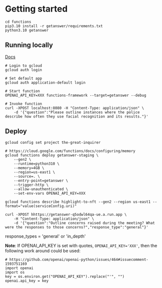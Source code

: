 # Getting started

```
cd functions
pip3.10 install -r getanswer/requirements.txt
python3.10 getanswer
```

## Running locally
[Docs](https://cloud.google.com/functions/docs/running/function-frameworks)

```
# Login to gcloud
gcloud auth login

# Set default app
gcloud auth application-default login

# Start function
OPENAI_API_KEY=XXX functions-framework --target=getanswer --debug

# Invoke function
curl -XPOST localhost:8080 -H "Content-Type: application/json" \
    -d '{"question":"Please outline instances where the police describe how often they use facial recognition and its results."}'
```

## Deploy

```
gcloud config set project the-great-inquirer

# https://cloud.google.com/functions/docs/configuring/memory
gcloud functions deploy getanswer-staging \
    --gen2 \
    --runtime=python310 \
    --memory=4GB \
    --region=us-east1 \
    --source=. \
    --entry-point=getanswer \
    --trigger-http \
    --allow-unauthenticated \
    --set-env-vars OPENAI_API_KEY=XXX

gcloud functions describe highlight-to-nft --gen2 --region us-east1 --format="value(serviceConfig.uri)"

curl -XPOST hhttps://getanswer-q5odwl64qa-ue.a.run.app \
    -H "Content-Type: application/json" \
    -d '{"question":"Outline concerns raised during the meeting? What were the responses to those concerns?","response_type":"general"}'
```

response_types = 'general' or 'in_depth'

**Note**: If OPENAI_API_KEY is set with quotes, `OPENAI_API_KEY='XXX'`, then the following work around could be used:

```
# https://github.com/openai/openai-python/issues/464#issuecomment-1593751169
import openai
import os
key = os.environ.get("OPENAI_API_KEY").replace("'", "")
openai.api_key = key
```